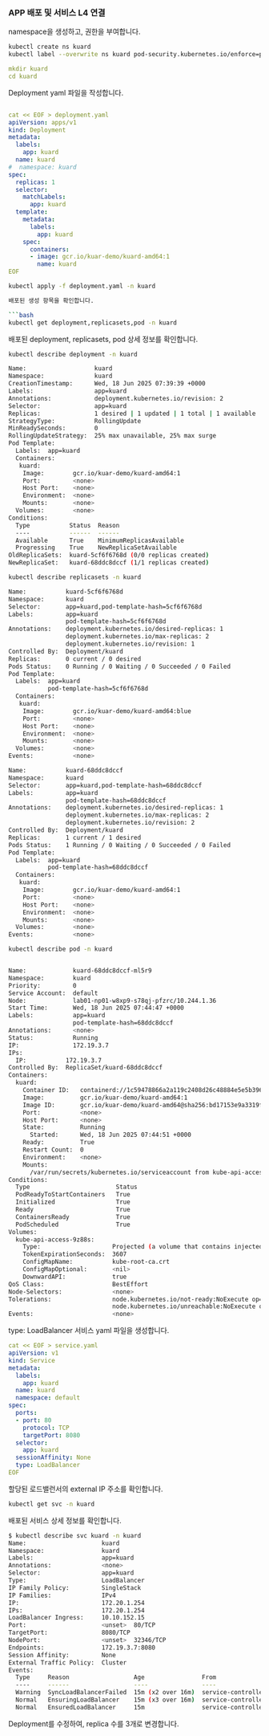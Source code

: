 ### APP 배포 및 서비스 L4 연결

namespace을 생성하고, 권한을 부여합니다.

```bash
kubectl create ns kuard
kubectl label --overwrite ns kuard pod-security.kubernetes.io/enforce=privileged
```

```yaml
mkdir kuard
cd kuard
```

Deployment yaml 파일을 작성합니다.

```yaml

cat << EOF > deployment.yaml
apiVersion: apps/v1
kind: Deployment
metadata:
  labels:
    app: kuard
  name: kuard
#  namespace: kuard
spec:
  replicas: 1
  selector:
    matchLabels:
      app: kuard
  template:
    metadata:
      labels:
        app: kuard
    spec:
      containers:
      - image: gcr.io/kuar-demo/kuard-amd64:1
        name: kuard
EOF
```

```Bash
kubectl apply -f deployment.yaml -n kuard

배포된 생성 항목을 확인합니다.

```bash
kubectl get deployment,replicasets,pod -n kuard
```

배포된 deployment, replicasets, pod 상세 정보를 확인합니다.

```bash
kubectl describe deployment -n kuard
```

```bash
Name:                   kuard
Namespace:              kuard
CreationTimestamp:      Wed, 18 Jun 2025 07:39:39 +0000
Labels:                 app=kuard
Annotations:            deployment.kubernetes.io/revision: 2
Selector:               app=kuard
Replicas:               1 desired | 1 updated | 1 total | 1 available | 0 unavailable
StrategyType:           RollingUpdate
MinReadySeconds:        0
RollingUpdateStrategy:  25% max unavailable, 25% max surge
Pod Template:
  Labels:  app=kuard
  Containers:
   kuard:
    Image:        gcr.io/kuar-demo/kuard-amd64:1
    Port:         <none>
    Host Port:    <none>
    Environment:  <none>
    Mounts:       <none>
  Volumes:        <none>
Conditions:
  Type           Status  Reason
  ----           ------  ------
  Available      True    MinimumReplicasAvailable
  Progressing    True    NewReplicaSetAvailable
OldReplicaSets:  kuard-5cf6f6768d (0/0 replicas created)
NewReplicaSet:   kuard-68ddc8dccf (1/1 replicas created)
```

```bash
kubectl describe replicasets -n kuard
```

```bash
Name:           kuard-5cf6f6768d
Namespace:      kuard
Selector:       app=kuard,pod-template-hash=5cf6f6768d
Labels:         app=kuard
                pod-template-hash=5cf6f6768d
Annotations:    deployment.kubernetes.io/desired-replicas: 1
                deployment.kubernetes.io/max-replicas: 2
                deployment.kubernetes.io/revision: 1
Controlled By:  Deployment/kuard
Replicas:       0 current / 0 desired
Pods Status:    0 Running / 0 Waiting / 0 Succeeded / 0 Failed
Pod Template:
  Labels:  app=kuard
           pod-template-hash=5cf6f6768d
  Containers:
   kuard:
    Image:        gcr.io/kuar-demo/kuard-amd64:blue
    Port:         <none>
    Host Port:    <none>
    Environment:  <none>
    Mounts:       <none>
  Volumes:        <none>
Events:           <none>

Name:           kuard-68ddc8dccf
Namespace:      kuard
Selector:       app=kuard,pod-template-hash=68ddc8dccf
Labels:         app=kuard
                pod-template-hash=68ddc8dccf
Annotations:    deployment.kubernetes.io/desired-replicas: 1
                deployment.kubernetes.io/max-replicas: 2
                deployment.kubernetes.io/revision: 2
Controlled By:  Deployment/kuard
Replicas:       1 current / 1 desired
Pods Status:    1 Running / 0 Waiting / 0 Succeeded / 0 Failed
Pod Template:
  Labels:  app=kuard
           pod-template-hash=68ddc8dccf
  Containers:
   kuard:
    Image:        gcr.io/kuar-demo/kuard-amd64:1
    Port:         <none>
    Host Port:    <none>
    Environment:  <none>
    Mounts:       <none>
  Volumes:        <none>
Events:           <none>
```

```bash
kubectl describe pod -n kuard
```

```bash

Name:             kuard-68ddc8dccf-ml5r9
Namespace:        kuard
Priority:         0
Service Account:  default
Node:             lab01-np01-w8xp9-s78qj-pfzrc/10.244.1.36
Start Time:       Wed, 18 Jun 2025 07:44:47 +0000
Labels:           app=kuard
                  pod-template-hash=68ddc8dccf
Annotations:      <none>
Status:           Running
IP:               172.19.3.7
IPs:
  IP:           172.19.3.7
Controlled By:  ReplicaSet/kuard-68ddc8dccf
Containers:
  kuard:
    Container ID:   containerd://1c59478866a2a119c2408d26c48884e5e5b39689a795a29bef59d39ac1e59bb7
    Image:          gcr.io/kuar-demo/kuard-amd64:1
    Image ID:       gcr.io/kuar-demo/kuard-amd64@sha256:bd17153e9a3319f401acc7a27759243f37d422c06cbbf01cb3e1f54bbbfe14f4
    Port:           <none>
    Host Port:      <none>
    State:          Running
      Started:      Wed, 18 Jun 2025 07:44:51 +0000
    Ready:          True
    Restart Count:  0
    Environment:    <none>
    Mounts:
      /var/run/secrets/kubernetes.io/serviceaccount from kube-api-access-9z88s (ro)
Conditions:
  Type                        Status
  PodReadyToStartContainers   True
  Initialized                 True
  Ready                       True
  ContainersReady             True
  PodScheduled                True
Volumes:
  kube-api-access-9z88s:
    Type:                    Projected (a volume that contains injected data from multiple sources)
    TokenExpirationSeconds:  3607
    ConfigMapName:           kube-root-ca.crt
    ConfigMapOptional:       <nil>
    DownwardAPI:             true
QoS Class:                   BestEffort
Node-Selectors:              <none>
Tolerations:                 node.kubernetes.io/not-ready:NoExecute op=Exists for 300s
                             node.kubernetes.io/unreachable:NoExecute op=Exists for 300s
Events:                      <none>
```

type: LoadBalancer 서비스 yaml 파일을 생성합니다.

```yaml
cat << EOF > service.yaml
apiVersion: v1
kind: Service
metadata:
  labels:
    app: kuard
  name: kuard
  namespace: default
spec:
  ports:
  - port: 80
    protocol: TCP
    targetPort: 8080
  selector:
    app: kuard
  sessionAffinity: None
  type: LoadBalancer
EOF
```

할당된 로드밸런서의 external IP 주소를 확인합니다.

```bash
kubectl get svc -n kuard
```

배포된 서비스 상세 정보를 확인합니다.

```bash
$ kubectl describe svc kuard -n kuard
Name:                     kuard
Namespace:                kuard
Labels:                   app=kuard
Annotations:              <none>
Selector:                 app=kuard
Type:                     LoadBalancer
IP Family Policy:         SingleStack
IP Families:              IPv4
IP:                       172.20.1.254
IPs:                      172.20.1.254
LoadBalancer Ingress:     10.10.152.15
Port:                     <unset>  80/TCP
TargetPort:               8080/TCP
NodePort:                 <unset>  32346/TCP
Endpoints:                172.19.3.7:8080
Session Affinity:         None
External Traffic Policy:  Cluster
Events:
  Type     Reason                  Age                From                Message
  ----     ------                  ----               ----                -------
  Warning  SyncLoadBalancerFailed  15m (x2 over 16m)  service-controller  Error syncing load balancer: failed to ensure load balancer: VirtualMachineService IP not found
  Normal   EnsuringLoadBalancer    15m (x3 over 16m)  service-controller  Ensuring load balancer
  Normal   EnsuredLoadBalancer     15m                service-controller  Ensured load balancer
```

Deployment를 수정하여, replica 수를 3개로 변경합니다.
